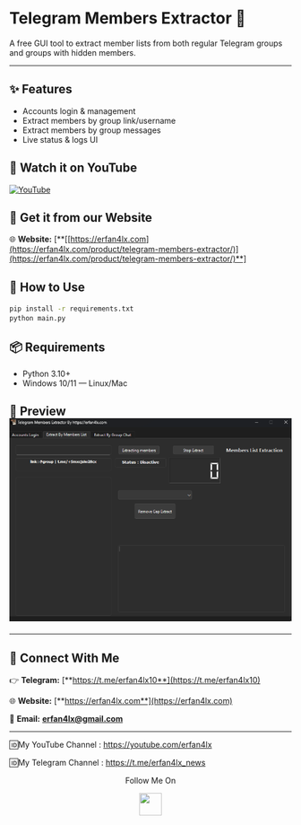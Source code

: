 # Telegram Members Extractor 🧠
A free GUI tool to extract member lists from both regular Telegram groups and groups with hidden members.

---

## ✨ Features
- Accounts login & management
- Extract members by group link/username
- Extract members by group messages
- Live status & logs UI

## 🚀 Watch it on YouTube
[![YouTube](https://img.shields.io/badge/Watch%20on-YouTube-red?logo=youtube&logoColor=white)](https://www.youtube.com/watch?v=YOUR_VIDEO_ID)

## 🚀 Get it from our Website
🌐 **Website:** [**[[https://erfan4lx.com](https://erfan4lx.com/product/telegram-members-extractor/)](https://erfan4lx.com/product/telegram-members-extractor/)**]


## 🚀 How to Use
```bash
pip install -r requirements.txt
python main.py
```

## 📦 Requirements
- Python 3.10+
- Windows 10/11 — Linux/Mac

## 📸 Preview ![App Screenshot](screenshot.png)

---

## 💬 **Connect With Me**

👉 **Telegram:** [**https://t.me/erfan4lx10**](https://t.me/erfan4lx10)

🌐 **Website:** [**https://erfan4lx.com**](https://erfan4lx.com) 

📧 **Email:** [**erfan4lx@gmail.com**](mailto:erfan4lx@gmail.com)

---

🆔My YouTube Channel : https://youtube.com/erfan4lx

🆔My Telegram Channel : https://t.me/erfan4lx_news

<p align="center">
  Follow Me On
</p>
<p align="center">
  <a href="https://www.youtube.com/c/erfan4lx?sub_confirmation=1">
    <img src="https://www.iconsdb.com/icons/preview/black/youtube-4-xxl.png" width="40" height="40">
  </a>
</p>
